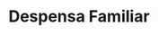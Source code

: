 ---
title: "Despensa Familiar"
url: /san-salvador/despensa-familiar-calle-ramon-belloso/
shop: supermercado
---